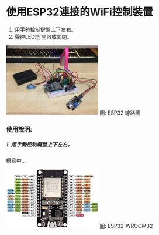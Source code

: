# 使用ESP32連接的WiFi控制裝置
1. 用手勢控制鍵盤上下左右。
2. 聲控LED燈 開啟或關閉。
<img src="./IMG-3786.JPG" width="50%" />
圖: ESP32 線路圖

### 使用說明:
##### 1. 用手勢控制鍵盤上下左右。
撰寫中...

<img src="./ESP-WROOM-32.jpg" width="50%" />
圖: ESP32-­WROOM­32



